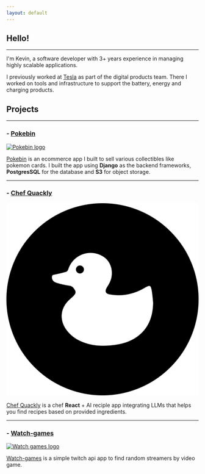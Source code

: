 ```yaml
---
layout: default
---
```

<base target="_blank">

## Hello!

***

I'm Kevin, a software developer with 3+ years experience in managing highly scalable applications. 

I previously worked at [Tesla](https://www.tesla.com/) as part of the digital products team. There I worked on tools and infrastructure to support the battery, energy and charging products.


## Projects

***


### - [Pokebin](https://pokebin.app/)

[![Pokebin logo](https://i.imgur.com/XkR0x8d.png)](https://pokebin.app/)

[Pokebin](https://pokebin.app/) is an ecommerce app I built to sell various collectibles like pokemon cards.
I built the app using **Django** as the backend frameworks, **PostgresSQL** for the database and **S3** for object storage.

***

### - [Chef Quackly](https://chef-quackly.onrender.com/)

[![Chef Quackly logo](./assets/images/rubber-duck.png)](https://chef-quackly.onrender.com/)

[Chef Quackly](https://chef-quackly.onrender.com/) is a chef **React** + AI reciple app integrating LLMs that helps you find recipes based on provided ingredients.

***


### - [Watch-games](https://kevinsmhevin.github.io/watch-games/)

[![Watch games logo](https://i.imgur.com/RFlYkt9.png)](https://kevinsmhevin.github.io/watch-games/)

[Watch-games](https://kevinsmhevin.github.io/watch-games/) is a simple twitch api app to find random streamers by video game.

